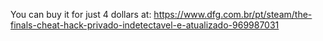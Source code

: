 You can buy it for just 4 dollars at:
https://www.dfg.com.br/pt/steam/the-finals-cheat-hack-privado-indetectavel-e-atualizado-969987031
